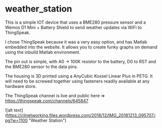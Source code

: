 # weather_station
This is a simple IOT device that uses a BME280 pressure sensor and a Wemos D1 Mini + Battery Shield to send weather updates via WiFi to ThingSpeak.

I chose ThingSpeak because it was a very easy option, and has Matlab embedded into the website. It allows you to create funky graphs on demand using the inbuild Matlab environment.

The pin out is simple, with A0 -> 100K resistor to the battery, D0 to RST and the BME280 sensor to the data pins.

The housing is 3D printed using a AnyCubic Kossel Linear Plus in PETG. It will need to be screwed together using fasteners readily available at any hardware store.

The ThingSpeak channel is live and public here => https://thingspeak.com/channels/645847

![alt text] (https://clinetworking.files.wordpress.com/2018/12/IMG_20181213_095707.jpg?w=1100 "Weather Station")
